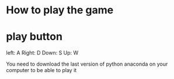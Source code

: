 # How to play the game

# play button

left: A 
Right: D
Down: S
Up: W


You need to download the last version of python anaconda on your computer to be able to play it
